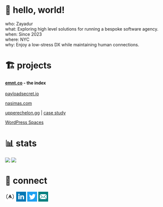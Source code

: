 # 👋 hello, world!
who: Zayadur  
what: Exploring high level solutions for running a bespoke software agency.  
when: Since 2023  
where: NYC  
why: Enjoy a low-stress DX while maintaining human connections.  

# 🏗️ projects
<h4><a href="https://emnt.co" target="_blank">emnt.co</a> - the index</h4>
<p><a href="https://payloadsecret.io" target="_blank">payloadsecret.io</a></p>
<p><a href="https://nasimas.com" target="_blank">nasimas.com</a></p>
<p><a href="https://upperechelon.gg" target="_blank">upperechelon.gg</a> | <a href="https://emnt.co/posts/upper-echelon">case study</a></p>
<p><a href="https://emnt.co/posts/wp-spaces" target="_blank">WordPress Spaces</a></p>

# 📊 stats
<p>
  <img src="https://github-readme-stats.vercel.app/api?username=zayadur&theme=dark&include_all_commits=true&hide_rank=true&show_icons=true&hide_title=true&hide=stars">
  <img src="https://github-readme-stats.vercel.app/api/top-langs?username=zayadur&show_icons=true&theme=dark&locale=en&layout=compact&langs_count=6&card_width=258&hide_title=true&exclude_repo=edu.syr">
</p>

# 🤝 connect
<p>
  <a href="https://www.freecodecamp.org/zayadur"><img height="32" width="32" src="https://raw.githubusercontent.com/edent/SuperTinyIcons/master/images/svg/freecodecamp.svg" /></a>
  <a href="https://www.linkedin.com/in/zayadur/"><img height="32" width="32" src="https://raw.githubusercontent.com/edent/SuperTinyIcons/master/images/svg/linkedin.svg" /></a>
  <a href="https://twitter.com/zayadur"><img height="32" width="32" src="https://raw.githubusercontent.com/edent/SuperTinyIcons/master/images/svg/twitter.svg" /></a>
  <a href="mailto:zayadur@me.com"><img height="32" width="32" src="https://raw.githubusercontent.com/edent/SuperTinyIcons/master/images/svg/email.svg" /></a>
</p>
